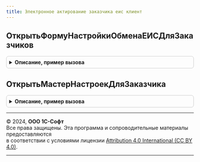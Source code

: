 ```yaml
---
title: Электронное актирование заказчика еис клиент
---
```



## ОткрытьФормуНастройкиОбменаЕИСДляЗаказчиков
<details style="margin: 1em 0; padding: 0.5em; border: 1px solid #ccc; border-radius: 6px;">

<summary style="font-weight: bold; cursor: pointer;">Описание, пример вызова</summary>

```bsl

// Открыть форму настроек обмена ЕИС для заказчиков.
Процедура ОткрытьФормуНастройкиОбменаЕИСДляЗаказчиков() Экспорт
```

Пример вызова
```bsl
ЭлектронноеАктированиеЗаказчикаЕИСКлиент.ОткрытьФормуНастройкиОбменаЕИСДляЗаказчиков() 
```
</details>

## ОткрытьМастерНастроекДляЗаказчика
<details style="margin: 1em 0; padding: 0.5em; border: 1px solid #ccc; border-radius: 6px;">

<summary style="font-weight: bold; cursor: pointer;">Описание, пример вызова</summary>

```bsl

// Открыть мастер настроек для заказчика.
//
// Параметры:
//  Организация - ОпределяемыйТип.Организация - организация.
//  УникальныйИдентификаторФормы - УникальныйИдентификатор - уникальный идентификатор формы.
//  ОповещениеОЗакрытии - Неопределено, ОписаниеОповещения - оповещение о закрытии.
Процедура ОткрытьМастерНастроекДляЗаказчика(Организация, Экспорт
```

Пример вызова
```bsl
ЭлектронноеАктированиеЗаказчикаЕИСКлиент.ОткрытьМастерНастроекДляЗаказчика(Организация, );
```
</details>

---

© 2024, **ООО 1С-Софт**  
Все права защищены. Эта программа и сопроводительные материалы предоставляются  
в соответствии с условиями лицензии [Attribution 4.0 International (CC BY 4.0)](https://creativecommons.org/licenses/by/4.0/legalcode).

---
